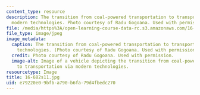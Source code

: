 ```yaml
---
content_type: resource
description: The transition from coal-powered transportation to transportation via
  modern technologies. Photo courtesy of Radu Gogoana. Used with permission.
file: /media/https%3A/open-learning-course-data-rc.s3.amazonaws.com/16-682-technology-in-transportation-spring-2011/e79220e09bfba790b6fa79d4fbedc270_16-682s11.jpg
file_type: image/jpeg
image_metadata:
  caption: The transition from coal-powered transportation to transportation via modern
    technologies. (Photo courtesy of Radu Gogoana. Used with permission.)
  credit: Photo courtesy of Radu Gogoana. Used with permission.
  image-alt: Image of a vehicle depicting the transition from coal-powered transportation
    to transportation via modern technologies.
resourcetype: Image
title: 16-682s11.jpg
uid: e79220e0-9bfb-a790-b6fa-79d4fbedc270
---
```

